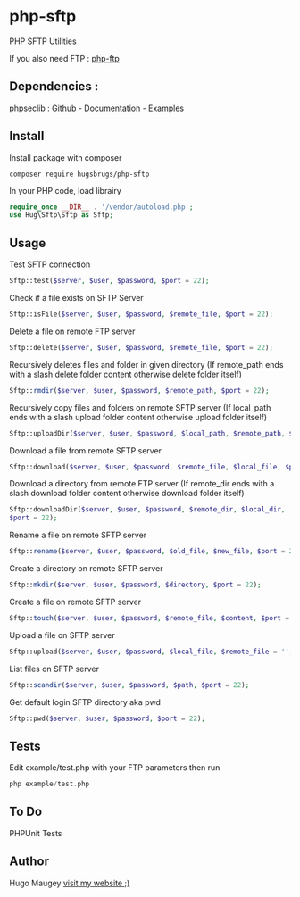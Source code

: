# php-sftp

PHP SFTP Utilities

If you also need FTP : [php-ftp](https://github.com/hugsbrugs/php-ftp)

## Dependencies :

phpseclib : [Github](https://github.com/phpseclib/phpseclib) - [Documentation](https://api.phpseclib.org/master/) - [Examples](http://phpseclib.sourceforge.net/sftp/examples.html)

## Install

Install package with composer
```
composer require hugsbrugs/php-sftp
```

In your PHP code, load librairy
```php
require_once __DIR__ . '/vendor/autoload.php';
use Hug\Sftp\Sftp as Sftp;
```

## Usage

Test SFTP connection
```php
Sftp::test($server, $user, $password, $port = 22);
```

Check if a file exists on SFTP Server
```php
Sftp::isFile($server, $user, $password, $remote_file, $port = 22);
```

Delete a file on remote FTP server
```php
Sftp::delete($server, $user, $password, $remote_file, $port = 22);
```

Recursively deletes files and folder in given directory (If remote_path ends with a slash delete folder content otherwise delete folder itself)
```php
Sftp::rmdir($server, $user, $password, $remote_path, $port = 22);
```

Recursively copy files and folders on remote SFTP server (If local_path ends with a slash upload folder content otherwise upload folder itself)
```php
Sftp::uploadDir($server, $user, $password, $local_path, $remote_path, $port = 22);
```

Download a file from remote SFTP server
```php
Sftp::download($server, $user, $password, $remote_file, $local_file, $port = 22);
```

Download a directory from remote FTP server (If remote_dir ends with a slash download folder content otherwise download folder itself)
```php
Sftp::downloadDir($server, $user, $password, $remote_dir, $local_dir, 
$port = 22);
```

Rename a file on remote SFTP server
```php
Sftp::rename($server, $user, $password, $old_file, $new_file, $port = 22);
```

Create a directory on remote SFTP server
```php
Sftp::mkdir($server, $user, $password, $directory, $port = 22);
```

Create a file on remote SFTP server
```php
Sftp::touch($server, $user, $password, $remote_file, $content, $port = 22);
```

Upload a file on SFTP server
```php
Sftp::upload($server, $user, $password, $local_file, $remote_file = '', $port = 22);
```

List files on SFTP server
```php
Sftp::scandir($server, $user, $password, $path, $port = 22);
```

Get default login SFTP directory aka pwd
```php
Sftp::pwd($server, $user, $password, $port = 22);
```

## Tests

Edit example/test.php with your FTP parameters then run 
```php
php example/test.php
```

## To Do

PHPUnit Tests

## Author

Hugo Maugey [visit my website ;)](https://hugo.maugey.fr)